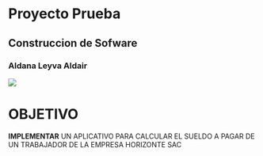 # Proyecto Prueba
## Construccion de Sofware
### Aldana Leyva Aldair
![](/Proyecto-de-Fin-de-Curso/images/imagen.png)


# OBJETIVO
**IMPLEMENTAR** UN APLICATIVO PARA CALCULAR EL SUELDO A PAGAR
DE UN TRABAJADOR DE LA EMPRESA HORIZONTE SAC

